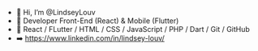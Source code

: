 - 👋 Hi, I’m @LindseyLouv
- 👀 Developer Front-End (React) & Mobile (Flutter)
- 🌱 React / FLutter / HTML / CSS / JavaScript / PHP / Dart / Git / GitHub 
- ➡️ https://www.linkedin.com/in/lindsey-louv/



<!---
LindseyLouv/LindseyLouv is a ✨ special ✨ repository because its `README.md` (this file) appears on your GitHub profile.
You can click the Preview link to take a look at your changes.
--->

